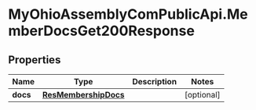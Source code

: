 # MyOhioAssemblyComPublicApi.MemberDocsGet200Response

## Properties

Name | Type | Description | Notes
------------ | ------------- | ------------- | -------------
**docs** | [**ResMembershipDocs**](ResMembershipDocs.md) |  | [optional] 


